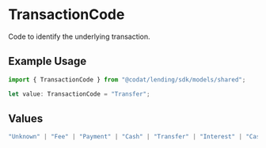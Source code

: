# TransactionCode

Code to identify the underlying transaction.

## Example Usage

```typescript
import { TransactionCode } from "@codat/lending/sdk/models/shared";

let value: TransactionCode = "Transfer";
```

## Values

```typescript
"Unknown" | "Fee" | "Payment" | "Cash" | "Transfer" | "Interest" | "Cashback" | "Cheque" | "DirectDebit" | "Purchase" | "StandingOrder" | "Adjustment" | "Credit" | "Other" | "NotSupported"
```